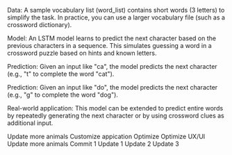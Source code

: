 Data: A sample vocabulary list (word_list) contains short words (3 letters) to simplify the task. In practice, you can use a larger vocabulary file (such as a crossword dictionary).

Model: An LSTM model learns to predict the next character based on the previous characters in a sequence. This simulates guessing a word in a crossword puzzle based on hints and known letters.

Prediction: Given an input like "ca", the model predicts the next character (e.g., "t" to complete the word "cat").

Prediction: Given an input like "do", the model predicts the next character (e.g., "g" to complete the word "dog").

Real-world application: This model can be extended to predict entire words by repeatedly generating the next character or by using crossword clues as additional input.


Update more animals
Customize appication
Optimize 
Optimize UX/UI
Update more animals
Commit 1
Update 1
Update 2
Update 3
